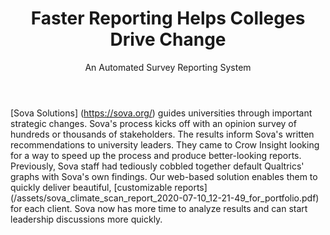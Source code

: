 ﻿---
layout: item
title: "Faster Reporting Helps Colleges Drive Change"
subtitle: "An Automated Survey Reporting System" 
permalink: /Sova_ClimateScan_Report/
image: "/assets/img/Portfolio/Sova-Climate-Scan-Sample.png"
---

[Sova Solutions] (https://sova.org/) guides universities through important strategic changes. Sova's process kicks off with an opinion survey of hundreds or thousands of stakeholders. The results inform Sova's written recommendations to university leaders. They came to Crow Insight looking for a way to speed up the process and produce better-looking reports. Previously, Sova staff had tediously cobbled together default Qualtrics' graphs with Sova's own findings. Our web-based solution enables them to quickly deliver beautiful, [customizable reports] (/assets/sova_climate_scan_report_2020-07-10_12-21-49_for_portfolio.pdf) for each client. Sova now has more time to analyze results and can start leadership discussions more quickly.
